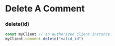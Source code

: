 # Delete A Comment

### delete(id) <a href="delete" id="delete"></a>

```javascript
const myClient // an authorized client instance
myClient.comment.delete("valid_id")
```
